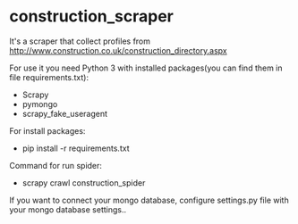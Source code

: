 # construction_scraper

It's a scraper that collect profiles from http://www.construction.co.uk/construction_directory.aspx

For use it you need Python 3 with installed packages(you can find them in file requirements.txt):
- Scrapy
- pymongo
- scrapy_fake_useragent

For install packages:
- pip install -r requirements.txt

Command for run spider: 
- scrapy crawl construction_spider

If you want to connect your mongo database, configure settings.py file with your mongo database settings..




